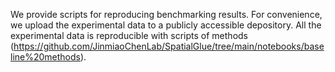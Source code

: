 We provide scripts for reproducing benchmarking results. For convenience, we upload the experimental data to a publicly accessible depository. All the experimental data is reproducible with scripts of methods (https://github.com/JinmiaoChenLab/SpatialGlue/tree/main/notebooks/baseline%20methods).  
